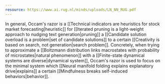 ```yaml
---
resource: https://www.ai.rug.nl/minds/uploads/LN_NN_RUG.pdf
---
```


In general, Occam's razor is a [[Technical indicators are heuristics for stock market forecasting|heuristic]] for [[Iterated pruning is a light-weight approach to nudging text generation|pruning]] a [[Candidate solution overload is a problem|set of candidate solutions]] to a certain [[Creativity is based on search, not generation|search problem]]. Concretely, when trying to approximate a [[Boltzmann distribution links macrostates with probability of microstates|natural phenomenon]] with a [[Finite-state dynamical systems are diverse|dynamical system]], Occam's razor is used to focus on the minimal system which [[Neural manifold folding explains explanatory drive|explains]] a certain [[Mindfulness breaks self-induced behaviors|behavior]].